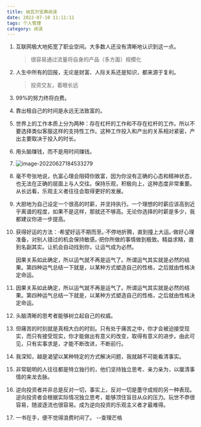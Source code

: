 ```yaml
---
title: 纳瓦尔宝典阅读
date: 2022-07-10 11:11:11
tags: 个人管理
category: 阅读
---
```


1. 互联网极大地拓宽了职业空间。大多数人还没有清晰地认识到这一点。

   > 很容易通过流量将自身的产品（多方面）规模化

2. 人生中所有的回报，无论是财富、人际关系还是知识，都来源于复利。

   > 投资交友，着眼长远

3. 99%的努力终将白费。

4. 靠出租自己的时间是永远无法致富的。

5. 世界上的工作本质上分为两种：存在杠杆的工作和不存在杠杆的工作。所以不要选择类似客服这样的支持性工作。这种工作投入和产出的关系相对紧密，产出主要取决于投入的时长。

6. 用头脑赚钱，而不是用时间赚钱。

7. ![image-20220627184533279](C:\Users\Administrator\AppData\Roaming\Typora\typora-user-images\image-20220627184533279.png)

8. 毫不夸张地说，仇富心理会阻碍你致富，因为你没有正确的心态和精神状态，也无法在正确的层面上与人交往。保持乐观，积极向上，这种态度非常重要。从长远看，乐观主义者往往会取得更好的发展。

9. 大胆地为自己设定一个很高的时薪，并坚持执行。一个理想的时薪应该高到近乎离谱的程度，如果不是这样，那就还不够高。无论你选择的时薪是多少，我都建议你进一步提高。

10. 获得好运的方法：·希望好运不期而至。·不停地折腾，直到撞上大运。·做好心理准备，对别人错过的机会保持敏感。·把你所做的事情做到极致。精益求精，直到名副其实。让机会自动找到你，让运气成为必然。

    因果关系如此确定，所以运气就不再是运气了。所谓运气其实就是必然的结果。第四种运气总结一下就是，以某种方式塑造自己的性格，之后就由性格决定命运。

11. 因果关系如此确定，所以运气就不再是运气了。所谓运气其实就是必然的结果。第四种运气总结一下就是，以某种方式塑造自己的性格，之后就由性格决定命运。

12. 头脑清晰的思考者能够树立起自己的权威。

13. 但痛苦的时刻就是真相大白的时刻。只有处于痛苦之中，你才会被迫接受现实，而只有接受现实，你才能做出有意义的改变，取得有意义的进步。由此可见，只有实事求是，才能不断改进，不断前行。

14. 我深知，越是渴望以某种特定的方式解决问题，我就越不可能看清事实。

15. 非常聪明的人往往都是特立独行的，他们坚持独立思考、亲力亲为，以厘清事情的来龙去脉。

16. 逆向投资者并非总是反对一切，事实上，反对一切是墨守成规的另一种表现。逆向投资者会根据实际情况独立思考，能够顶住盲目从众的压力。玩世不恭很容易，随波逐流也很容易。成为逆向投资的乐观主义者才最难得。

16. 一书在手，便不觉得浪费时间了。  --查理芒格